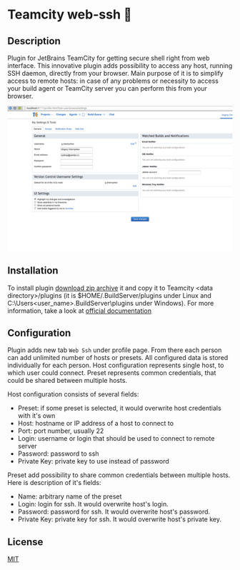 Teamcity web-ssh :shell:
=================

Description
-----------
Plugin for JetBrains TeamCity for getting secure shell right from web interface.
This innovative plugin adds possibility to access any host, running SSH daemon, directly from your browser. 
Main purpose of it is to simplify access to remote hosts: in case of any problems or necessity to access your build agent
or TeamCity server you can perform this from your browser.

![demo](https://github.com/grundic/teamcity-web-ssh/blob/master/demo/teamcity-web-ssh.gif?raw=true)

Installation
------------
To install plugin [download zip archive](https://github.com/grundic/teamcity-web-ssh/releases) 
it and copy it to Teamcity \<data directory\>/plugins (it is $HOME/.BuildServer/plugins under Linux and C:\Users\<user_name>\.BuildServer\plugins under Windows). 
For more information, take a look at [official documentation](https://confluence.jetbrains.com/display/TCD9/Installing+Additional+Plugins)

Configuration
-------------
Plugin adds new tab `Web Ssh` under profile page. From there each person can add unlimited number of hosts or presets.
All configured data is stored individually for each person. Host configuration represents single host, to which user could connect.
Preset represents common credentials, that could be shared between multiple hosts.

Host configuration consists of several fields:
  - Preset: if some preset is selected, it would overwrite host credentials with it's own
  - Host: hostname or IP address of a host to connect to
  - Port: port number, usually 22
  - Login: username or login that should be used to connect to remote server
  - Password: password to ssh
  - Private Key: private key to use instead of password

Preset add possibility to share common credentials between multiple hosts. Here is description of it's fields:
  - Name: arbitrary name of the preset
  - Login: login for ssh. It would overwrite host's login.
  - Password: password for ssh. It would overwrite host's password.
  - Private Key: private key for ssh. It would overwrite host's private key.

License
-------
[MIT](https://github.com/grundic/teamcity-web-ssh/blob/master/LICENSE)
